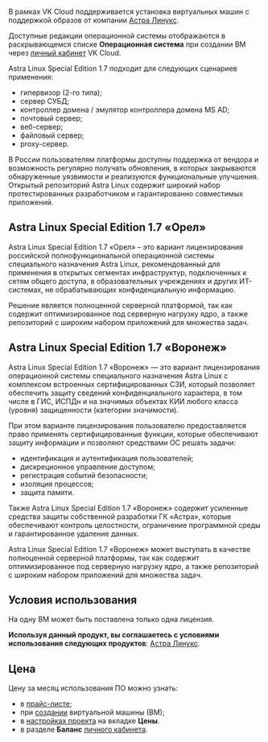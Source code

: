 В рамках VK Cloud поддерживается установка виртуальных машин с поддержкой образов от компании [Астра Линукс](https://astralinux.ru).

Доступные редакции операционной системы отображаются в раскрывающемся списке **Операционная система** при создании ВМ через [личный кабинет](https://msk.cloud.vk.com/app/services/infra/servers/add) VK Cloud.

Astra Linux Speсial Edition 1.7 подходит для следующих сценариев применения:

- гипервизор (2-го типа);
- сервер СУБД;
- контроллер домена / эмулятор контроллера домена MS AD;
- почтовый сервер;
- веб-сервер;
- файловый сервер;
- proxy-сервер.

В России пользователям платформы доступны поддержка от вендора и возможность регулярно получать обновления, в которых закрываются обнаруженные уязвимости и реализуются функциональные улучшения. Открытый репозиторий Astra Linux содержит широкий набор протестированных разработчиком и гарантированно совместимых приложений.

## Astra Linux Special Edition 1.7 «Орел»

Astra Linux Special Edition 1.7 «Орел» – это вариант лицензирования российской полнофункциональной операционной системы специального назначения Astra Linux, рекомендованный для применения в открытых сегментах инфраструктур, подключенных к сетям общего доступа, в образовательных учреждениях и других ИТ-системах, не обрабатывающих конфиденциальную информацию.

Решение является полноценной серверной платформой, так как содержит оптимизированное под серверную нагрузку ядро, а также репозиторий с широким набором приложений для множества задач.

## Astra Linux Special Edition 1.7 «Воронеж»

Astra Linux Special Edition 1.7 «Воронеж» — это вариант лицензирования операционной системы специального назначения Astra Linux с комплексом встроенных сертифицированных СЗИ, который позволяет обеспечить защиту сведений конфиденциального характера, в том числе в ГИС, ИСПДн и на значимых объектах КИИ любого класса (уровня) защищенности (категории значимости).

При этом варианте лицензирования пользователю предоставляется право применять сертифицированные функции, которые обеспечивают защиту информации и позволяют средствами ОС решать задачи:

- идентификация и аутентификация пользователей;
- дискреционное управление доступом;
- регистрация событий безопасности;
- изоляция процессов;
- защита памяти.

Также Astra Linux Special Edition 1.7 «Воронеж» содержит усиленные средства защиты собственной разработки ГК «Астра», которые обеспечивают контроль целостности, ограничение программной среды и гарантированное удаление данных.

Astra Linux Special Edition 1.7 «Воронеж» может выступать в качестве полноценной серверной платформы, так как содержит оптимизированное под серверную нагрузку ядро, а также репозиторий с широким набором приложений для множества задач.

## Условия использования

На одну ВМ может быть поставлена только одна лицензия.

**Используя данный продукт, вы соглашаетесь с условиями использования следующих продуктов**: [Астра Линукс](https://astralinux.ru/info/law/).

## Цена

Цену за месяц использования ПО можно узнать:

- в [прайс-листе](https://cloud.vk.com/pricelist);
- при [создании](/ru/computing/iaas/instructions/vm/vm-create) виртуальной машины (ВМ);
- в [настройках проекта](https://msk.cloud.vk.com/app/project/) на вкладке **Цены**.
- в разделе **Баланс** [личного кабинета](https://msk.cloud.vk.com/app/services/billing).
